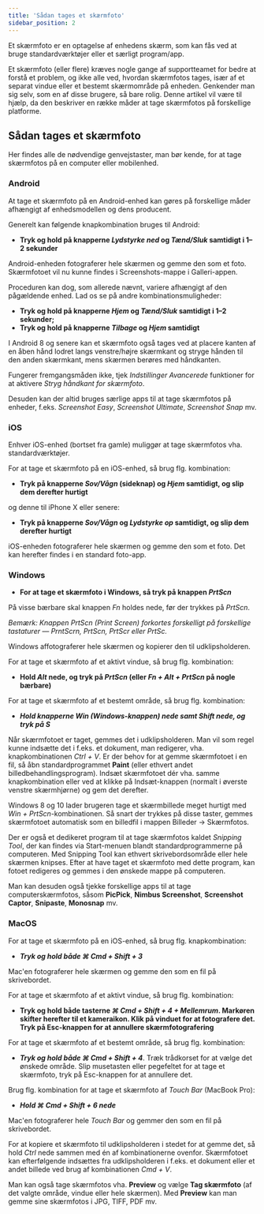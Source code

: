 ```yaml
---
title: 'Sådan tages et skærmfoto'
sidebar_position: 2
---
```


Et skærmfoto er en optagelse af enhedens skærm, som kan fås ved at bruge standardværktøjer eller et særligt program/app.

Et skærmfoto (eller flere) kræves nogle gange af supportteamet for bedre at forstå et problem, og ikke alle ved, hvordan skærmfotos tages, især af et separat vindue eller et bestemt skærmområde på enheden. Genkender man sig selv, som en af disse brugere, så bare rolig. Denne artikel vil være til hjælp, da den beskriver en række måder at tage skærmfotos på forskellige platforme.

## Sådan tages et skærmfoto

Her findes alle de nødvendige genvejstaster, man bør kende, for at tage skærmfotos på en computer eller mobilenhed.

### Android

At tage et skærmfoto på en Android-enhed kan gøres på forskellige måder afhængigt af enhedsmodellen og dens producent.

Generelt kan følgende knapkombination bruges til Android:

- **Tryk og hold på knapperne *Lydstyrke ned* og *Tænd/Sluk* samtidigt i 1–2 sekunder**

Android-enheden fotograferer hele skærmen og gemme den som et foto. Skærmfotoet vil nu kunne findes i Screenshots-mappe i Galleri-appen.

Proceduren kan dog, som allerede nævnt, variere afhængigt af den pågældende enhed. Lad os se på andre kombinationsmuligheder:

- **Tryk og hold på knapperne *Hjem* og *Tænd/Sluk* samtidigt i 1–2 sekunder;**
- **Tryk og hold på knapperne *Tilbage* og *Hjem* samtidigt**

I Android 8 og senere kan et skærmfoto også tages ved at placere kanten af en åben hånd lodret langs venstre/højre skærmkant og stryge hånden til den anden skærmkant, mens skærmen berøres med håndkanten.

Fungerer fremgangsmåden ikke, tjek *Indstillinger* *Avancerede* funktioner for at aktivere *Stryg håndkant for skærmfoto*.

Desuden kan der altid bruges særlige apps til at tage skærmfotos på enheder, f.eks. *Screenshot Easy*, *Screenshot Ultimate*, *Screenshot Snap* mv.

### iOS

Enhver iOS-enhed (bortset fra gamle) muliggør at tage skærmfotos vha. standardværktøjer.

For at tage et skærmfoto på en iOS-enhed, så brug flg. kombination:

- **Tryk på knapperne *Sov/Vågn* (sideknap) og *Hjem* samtidigt, og slip dem derefter hurtigt**

og denne til iPhone X eller senere:

- **Tryk på knapperne *Sov/Vågn* og *Lydstyrke op* samtidigt, og slip dem derefter hurtigt**

iOS-enheden fotograferer hele skærmen og gemme den som et foto. Det kan herefter findes i en standard foto-app.

### Windows

- **For at tage et skærmfoto i Windows, så tryk på knappen *PrtScn***

På visse bærbare skal knappen *Fn* holdes nede, før der trykkes på *PrtScn*.

*Bemærk: Knappen PrtScn (Print Screen) forkortes forskelligt på forskellige tastaturer — PrntScrn, PrtScn, PrtScr eller PrtSc.*

Windows affotograferer hele skærmen og kopierer den til udklipsholderen.

For at tage et skærmfoto af et aktivt vindue, så brug flg. kombination:

- **Hold *Alt* nede, og tryk på *PrtScn* (eller *Fn + Alt + PrtScn* på nogle bærbare)**

For at tage et skærmfoto af et bestemt område, så brug flg. kombination:

- ***Hold knapperne *Win* (Windows-knappen) nede samt *Shift* nede, og tryk på ***S******

Når skærmfotoet er taget, gemmes det i udklipsholderen. Man vil som regel kunne indsætte det i f.eks. et dokument, man redigerer, vha. knapkombinationen *Ctrl + V*. Er der behov for at gemme skærmfotoet i en fil, så åbn standardprogrammet **Paint** (eller ethvert andet billedbehandlingsprogram). Indsæt skærmfotoet dér vha. samme knapkombination eller ved at klikke på Indsæt-knappen (normalt i øverste venstre skærmhjørne) og gem det derefter.

Windows 8 og 10 lader brugeren tage et skærmbillede meget hurtigt med *Win + PrtScn*-kombinationen. Så snart der trykkes på disse taster, gemmes skærmfotoet automatisk som en billedfil i mappen Billeder → Skærmfotos.

Der er også et dedikeret program til at tage skærmfotos kaldet *Snipping Tool*, der kan findes via Start-menuen blandt standardprogrammerne på computeren. Med Snipping Tool kan ethvert skrivebordsområde eller hele skærmen knipses. Efter at have taget et skærmfoto med dette program, kan fotoet redigeres og gemmes i den ønskede mappe på computeren.

Man kan desuden også tjekke forskellige apps til at tage computerskærmfotos, såsom **PicPick**, **Nimbus Screenshot**, **Screenshot Captor**, **Snipaste**, **Monosnap** mv.

### MacOS

For at tage et skærmfoto på en iOS-enhed, så brug flg. knapkombination:

- ***Tryk og hold både ***⌘ Cmd + Shift + 3******

Mac'en fotograferer hele skærmen og gemme den som en fil på skrivebordet.

For at tage et skærmfoto af et aktivt vindue, så brug flg. kombination:

- **Tryk og hold både tasterne *⌘ Cmd + Shift + 4 + Mellemrum*.  Markøren skifter herefter til et kameraikon. Klik på vinduet for at fotografere det. Tryk på Esc-knappen for at annullere skærmfotografering**

For at tage et skærmfoto af et bestemt område, så brug flg. kombination:

- ***Tryk og hold både ***⌘ Cmd + Shift + 4******. Træk trådkorset for at vælge det ønskede område. Slip musetasten eller pegefeltet for at tage et skærmfoto, tryk på Esc-knappen for at annullere det.

Brug flg. kombination for at tage et skærmfoto af *Touch Bar* (MacBook Pro):

- ***Hold ***⌘ Cmd + Shift + 6*** nede***

Mac'en fotograferer hele *Touch Bar* og gemmer den som en fil på skrivebordet.

For at kopiere et skærmfoto til udklipsholderen i stedet for at gemme det, så hold *Ctrl* nede sammen med én af kombinationerne ovenfor. Skærmfotoet kan efterfølgende indsættes fra udklipsholderen i f.eks. et dokument eller et andet billede ved brug af kombinationen *Cmd + V*.

Man kan også tage skærmfotos vha. **Preview** og vælge **Tag skærmfoto** (af det valgte område, vindue eller hele skærmen). Med **Preview** kan man gemme sine skærmfotos i JPG, TIFF, PDF mv.
